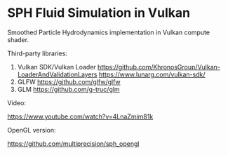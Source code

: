 # SPH Fluid Simulation in Vulkan

Smoothed Particle Hydrodynamics implementation in Vulkan compute shader.

Third-party libraries:

1. Vulkan SDK/Vulkan Loader https://github.com/KhronosGroup/Vulkan-LoaderAndValidationLayers https://www.lunarg.com/vulkan-sdk/ 
2. GLFW https://github.com/glfw/glfw
3. GLM https://github.com/g-truc/glm

Video:

https://www.youtube.com/watch?v=4LnaZmim81k

OpenGL version:

https://github.com/multiprecision/sph_opengl
